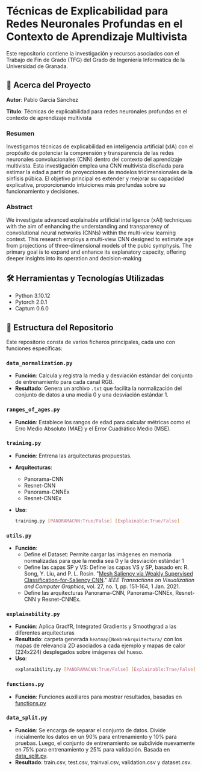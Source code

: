 # Técnicas de Explicabilidad para Redes Neuronales Profundas en el Contexto de Aprendizaje Multivista

Este repositorio contiene la investigación y recursos asociados con el Trabajo de Fin de Grado (TFG) del Grado de Ingeniería Informática de la Universidad de Granada.

## 🧐 Acerca del Proyecto

**Autor**: Pablo García Sánchez

**Título**: 
Técnicas de explicabilidad para redes neuronales profundas en el contexto de aprendizaje multivista

### Resumen

Investigamos técnicas de explicabilidad en inteligencia artificial (xIA) con el propósito de potenciar la comprensión y transparencia de las redes neuronales convolucionales (CNN) dentro del contexto del aprendizaje multivista. Esta investigación emplea una CNN multivista diseñada para estimar la edad a partir de proyecciones de modelos tridimensionales de la sínfisis púbica. El objetivo principal es extender y mejorar su capacidad explicativa, proporcionando intuiciones más profundas sobre su funcionamiento y decisiones.

### Abstract

We investigate advanced explainable artificial intelligence (xAI) techniques with the aim of enhancing the understanding and transparency of convolutional neural networks (CNNs) within the multi-view learning context. This research employs a multi-view CNN designed to estimate age from projections of three-dimensional models of the pubic symphysis. The primary goal is to expand and enhance its explanatory capacity, offering deeper insights into its operation and decision-making

## 🛠 Herramientas y Tecnologías Utilizadas

- Python 3.10.12
- Pytorch 2.0.1
- Captum 0.6.0
 
## 📂 Estructura del Repositorio

Este repositorio consta de varios ficheros principales, cada uno con funciones específicas:
  
### `data_normalization.py`
- **Función**: Calcula y registra la media y desviación estándar del conjunto de entrenamiento para cada canal RGB.
- **Resultado**: Genera un archivo `.txt` que facilita la normalización del conjunto de datos a una media 0 y una desviación estándar 1.
  
### `ranges_of_ages.py`
- **Función**: Establece los rangos de edad para calcular métricas como el Erro Medio Absoluto (MAE) y el Error Cuadrático Medio (MSE).
  
### `training.py`
- **Función**: Entrena las arquitecturas propuestas.
- **Arquitecturas**:
  - Panorama-CNN
  - Resnet-CNN
  - Panorama-CNNEx
  - Resnet-CNNEx
  
- **Uso**:
  ```bash
  training.py [PANORAMACNN:True/False] [Explainable:True/False]

### `utils.py`
- **Función**:
  - Define el Dataset: Permite cargar las imágenes en memoria normalizadas para que la media sea 0 y la desviación estándar 1
  - Define las capas SP y VS: Define las capas VS y SP, basado en: R. Song, Y. Liu, and P. L. Rosin. "[Mesh Saliency via Weakly Supervised Classification-for-Saliency CNN](https://doi.org/10.1109/TVCG.2019.2928794)." *IEEE Transactions on Visualization and Computer Graphics*, vol. 27, no. 1, pp. 151-164, 1 Jan. 2021.
  - Define las arquitecturas Panorama-CNN, Panorama-CNNEx, Resnet-CNN y Resnet-CNNEx.
  
### `explainability.py`
- **Función**: Aplica GradfR, Integrated Gradients y Smoothgrad a las diferentes arquitecturas
- **Resultado**: carpeta generada `heatmap[NombreArquitectura/` con los mapas de relevancia 2D asociados a cada ejemplo y mapas de calor (224x224) desplegados sobre imágenes del hueso.
- **Uso**:
   ```bash
   explanaibility.py [PANORAMACNN:True/False] [Explainable:True/False] [entrenamiento]

### `functions.py`
- **Función**: Funciones auxiliares para mostrar resultados, basadas en [functions.py](https://github.com/Alexmnzlms/Age_estimation_from_3D_models/blob/main/src/functions.py)

### `data_split.py`
- **Función**: Se encarga de separar el conjunto de datos. Divide inicialmente los datos en un 90% para entrenamiento y 10% para pruebas. Luego, el conjunto de entrenamiento se subdivide nuevamente en 75% para entrenamiento y 25% para validación. Basada en [data_split.py](https://github.com/Alexmnzlms/Age_estimation_from_3D_models/blob/main/src/data_split.py).
- **Resultado**: train.csv, test.csv, trainval.csv, validation.csv y dataset.csv.
